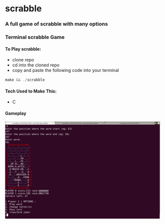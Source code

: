 # scrabble
### A full game of scrabble with many options
### Terminal scrabble Game

#### To Play scrabble:
* clone repo
* cd into the cloned repo 
* copy and paste the following code into your terminal
```javascript
make && ./scrabble
```

#### Tech Used to Make This:
 * C

#### Gameplay
![screenshot](/screenshoot.jpg)
